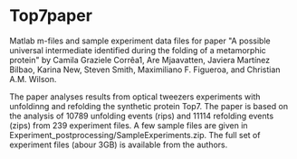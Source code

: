 # Top7paper
Matlab m-files and sample experiment data files for paper 
"A possible universal intermediate identified during the folding of a metamorphic protein" by
Camila Graziele Corrêa1, Are Mjaavatten, Javiera Martínez Bilbao, Karina New, Steven Smith, 
Maximiliano F. Figueroa, and Christian A.M. Wilson.

The paper analyses results from optical tweezers experiments with unfoldinng and refolding the synthetic protein Top7. The paper is based on the analysis of 10789 unfolding events (rips) and 11114 refolding events (zips) from 239 experiment files.
A few sample files are given in Experiment_postprocessing/SampleExperiments.zip.  The full set of experiment files (abour 3GB) is available from the authors. 


